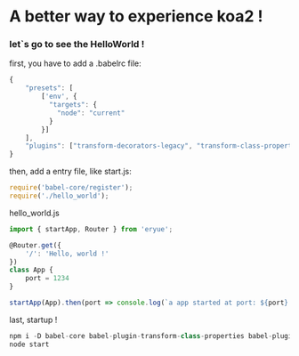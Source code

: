 # A better way to experience koa2 !
### let`s go to see the HelloWorld !

first, you have to add a .babelrc file:
``` javascript
{
    "presets": [
        ['env', {
          "targets": {
            "node": "current"
          }
        }]
    ],
    "plugins": ["transform-decorators-legacy", "transform-class-properties"]
}
```
then, add a entry file, like start.js:
``` javascript
require('babel-core/register');
require('./hello_world');
```
hello_world.js
``` javascript
import { startApp, Router } from 'eryue';

@Router.get({
	'/': 'Hello, world !'
})
class App {
	port = 1234
}

startApp(App).then(port => console.log(`a app started at port: ${port} !`));
```
last, startup !
``` javascript
npm i -D babel-core babel-plugin-transform-class-properties babel-plugin-transform-decorators-legacy babel-preset-env
node start
```
